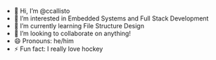 - 👋 Hi, I’m @ccallisto
- 👀 I’m interested in Embedded Systems and Full Stack Development
- 🌱 I’m currently learning File Structure Design
- 💞️ I’m looking to collaborate on anything!
- 😄 Pronouns: he/him
- ⚡ Fun fact: I really love hockey

<!---
ccallisto/ccallisto is a ✨ special ✨ repository because its `README.md` (this file) appears on your GitHub profile.
You can click the Preview link to take a look at your changes.
--->
